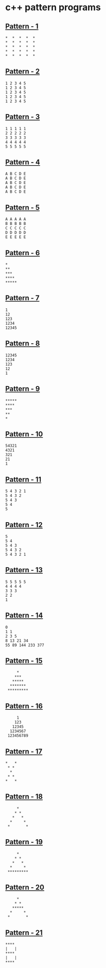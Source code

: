 # c++ pattern programs

## [Pattern - 1](https://github.com/Bhaveshajani177/c-pattern-programs/blob/master/pattern_1.c%2B%2B)
```
*  *  *  *  *
*  *  *  *  *
*  *  *  *  *
*  *  *  *  *
*  *  *  *  *
```

## [Pattern - 2](https://github.com/Bhaveshajani177/c-pattern-programs/blob/master/pattern_2.c%2B%2B)
```
1 2 3 4 5
1 2 3 4 5
1 2 3 4 5
1 2 3 4 5
1 2 3 4 5
```

## [Pattern - 3](https://github.com/Bhaveshajani177/c-pattern-programs/blob/master/pattern_3.c%2B%2B)
```
1 1 1 1 1
2 2 2 2 2
3 3 3 3 3
4 4 4 4 4
5 5 5 5 5
```

## [Pattern - 4](https://github.com/Bhaveshajani177/c-pattern-programs/blob/master/pattern_4.c%2B%2B)
```
A B C D E
A B C D E
A B C D E
A B C D E
A B C D E
```

## [Pattern - 5](https://github.com/Bhaveshajani177/c-pattern-programs/blob/master/pattern_5.c%2B%2B)
```
A A A A A
B B B B B
C C C C C
D D D D D
E E E E E
```

## [Pattern - 6](https://github.com/Bhaveshajani177/c-pattern-programs/blob/master/pattern_6.c%2B%2B)
```
*
**
***
****
*****
```

## [Pattern - 7](https://github.com/Bhaveshajani177/c-pattern-programs/blob/master/pattern_7.c%2B%2B)
```
1
12
123
1234
12345
```

## [Pattern - 8](https://github.com/Bhaveshajani177/c-pattern-programs/blob/master/pattern_8.c%2B%2B)
```
12345
1234
123
12
1
```

## [Pattern - 9](https://github.com/Bhaveshajani177/c-pattern-programs/blob/master/pattern_9.c%2B%2B)
```
*****
****
***
**
*
```

## [Pattern - 10](https://github.com/Bhaveshajani177/c-pattern-programs/blob/master/pattern_10.c%2B%2B)
```
54321
4321
321
21
1
```

## [Pattern - 11](https://github.com/Bhaveshajani177/c-pattern-programs/blob/master/pattern_11.c%2B%2B)
```
5 4 3 2 1
5 4 3 2
5 4 3
5 4
5
```

## [Pattern - 12](https://github.com/Bhaveshajani177/c-pattern-programs/blob/master/pattern_12.c%2B%2B)
```
5
5 4
5 4 3
5 4 3 2
5 4 3 2 1
```

## [Pattern - 13](https://github.com/Bhaveshajani177/c-pattern-programs/blob/master/pattern_13.c%2B%2B)
```
5 5 5 5 5
4 4 4 4
3 3 3
2 2
1
```

## [Pattern - 14](https://github.com/Bhaveshajani177/pattern-master/blob/master/pattern_14.cpp)
```
0
1 1
2 3 5
8 13 21 34
55 89 144 233 377
```

## [Pattern - 15](https://github.com/Bhaveshajani177/pattern-master/blob/master/pattern_15.cpp)
```
     *
    ***
   *****
  *******
 *********
```

## [Pattern - 16](https://github.com/Bhaveshajani177/pattern-master/blob/master/pattern_16.cpp)
```
     1
    123
   12345
  1234567
 123456789
```

## [Pattern - 17](https://github.com/Bhaveshajani177/pattern-master/blob/master/pattern_17.cpp)
```
*   *
 * *
  *
 * *
*   *
```

## [Pattern - 18](https://github.com/Bhaveshajani177/pattern-master/blob/master/pattern_18.cpp)
```
     *
    * *
   *   *
  *     *
 *       *
```

## [Pattern - 19](https://github.com/Bhaveshajani177/pattern-master/blob/master/pattern_19.cpp)
```
     *
    * *
   *   *
  *     *
 *********
```

## [Pattern - 20](https://github.com/Bhaveshajani177/pattern-master/blob/master/pattern_20.cpp)
```
     *
    * *
   *****
  *     *
 *       *
```

## [Pattern - 21](https://github.com/Bhaveshajani177/pattern-master/blob/master/pattern_21.cpp)
```
****
|   |
****
|   |
****
```

